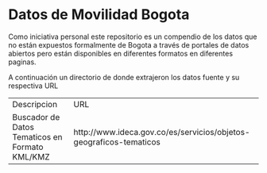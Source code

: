 # Datos de Movilidad Bogota 
Como iniciativa personal este repositorio es un compendio de los datos que no están expuestos formalmente de Bogota a través de portales de datos abiertos pero están disponibles en diferentes formatos en diferentes paginas. 

A continuación un directorio de donde extrajeron los datos fuente y su respectiva URL
<table>
  <tr><td>Descripcion</td><td>URL</tr></tr>
   <tr><td>Buscador de Datos Tematicos en Formato KML/KMZ</td><td>http://www.ideca.gov.co/es/servicios/objetos-geograficos-tematicos</tr></tr>
  
</table> 
